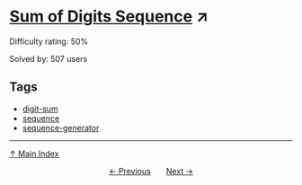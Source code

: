 # [Sum of Digits Sequence](https://projecteuler.net/problem=551) ↗️

Difficulty rating: 50%

Solved by: 507 users
## Tags

- [digit-sum](../tags/digit-sum.md)
- [sequence](../tags/sequence.md)
- [sequence-generator](../tags/sequence-generator.md)



---

[↑ Main Index](../README.md)


<div align=center><a href='550.md'>← Previous</a> &nbsp;&nbsp; &nbsp;&nbsp;  <a href='552.md'>Next →</a></div>
